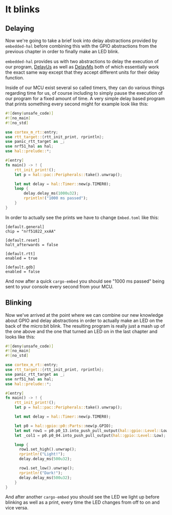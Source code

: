 # It blinks

## Delaying
Now we're going to take a brief look into delay abstractions provided by `embedded-hal`
before combining this with the GPIO abstractions from the previous chapter in order to
finally make an LED blink.

`embedded-hal` provides us with two abstractions to delay the execution of our program,
[DelayUs] as well as [DelayMs] both of which essentially work the exact same way except
that they accept different units for their delay function.

[DelayUs]: https://docs.rs/embedded-hal/0.2.4/embedded_hal/blocking/delay/trait.DelayUs.html
[DelayMs]: https://docs.rs/embedded-hal/0.2.4/embedded_hal/blocking/delay/trait.DelayMs.html

Inside of our MCU exist several so called timers, they can do various things regarding time for us,
of course including to simply pause the execution of our program for a fixed amount of time. A very
simple delay based program that prints something every second might for example look like this:

```rs
#![deny(unsafe_code)]
#![no_main]
#![no_std]

use cortex_m_rt::entry;
use rtt_target::{rtt_init_print, rprintln};
use panic_rtt_target as _;
use nrf51_hal as hal;
use hal::prelude::*;

#[entry]
fn main() -> ! {
    rtt_init_print!();
    let p = hal::pac::Peripherals::take().unwrap();

    let mut delay = hal::Timer::new(p.TIMER0);
    loop {
        delay.delay_ms(1000u32);
        rprintln!("1000 ms passed");
    }
}
```

In order to actually see the prints we have to change `Embed.toml` like this:
```
[default.general]
chip = "nrf51822_xxAA"

[default.reset]
halt_afterwards = false

[default.rtt]
enabled = true

[default.gdb]
enabled = false
```

And now after a quick `cargo-embed` you should see "1000 ms passed" being sent to your console
every second from your MCU.

## Blinking

Now we've arrived at the point where we can combine our new knowledge about GPIO and delay abstractions
in order to actually make an LED on the back of the micro:bit blink. The resulting program is really just
a mash up of the one above and the one that turned an LED on in the last chapter and looks like this:

```rs
#![deny(unsafe_code)]
#![no_main]
#![no_std]

use cortex_m_rt::entry;
use rtt_target::{rtt_init_print, rprintln};
use panic_rtt_target as _;
use nrf51_hal as hal;
use hal::prelude::*;

#[entry]
fn main() -> ! {
    rtt_init_print!();
    let p = hal::pac::Peripherals::take().unwrap();

    let mut delay = hal::Timer::new(p.TIMER0);

    let p0 = hal::gpio::p0::Parts::new(p.GPIO);
    let mut row1 = p0.p0_13.into_push_pull_output(hal::gpio::Level::Low);
    let _col1 = p0.p0_04.into_push_pull_output(hal::gpio::Level::Low);

    loop {
      row1.set_high().unwrap();
      rprintln!("Light!");
      delay.delay_ms(500u32);

      row1.set_low().unwrap();
      rprintln!("Dark!");
      delay.delay_ms(500u32);
    }
}
```

And after another `cargo-embed` you should see the LED we light up before blinking as well as a print, every
time the LED changes from off to on and vice versa.
